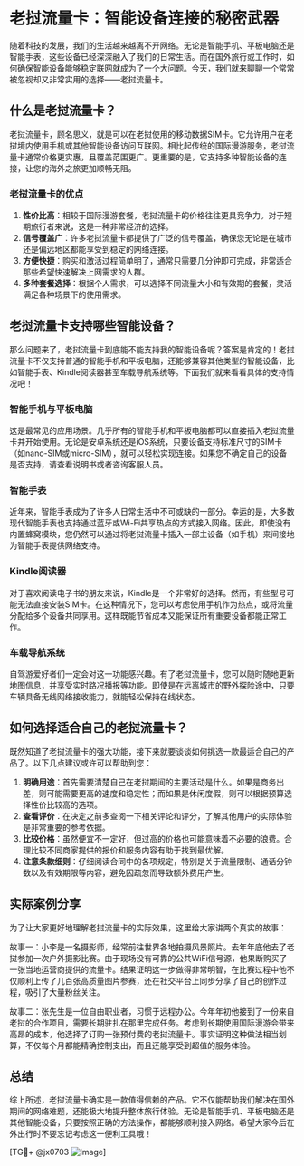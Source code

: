# 老挝流量卡：智能设备连接的秘密武器

随着科技的发展，我们的生活越来越离不开网络。无论是智能手机、平板电脑还是智能手表，这些设备已经深深融入了我们的日常生活。而在国外旅行或工作时，如何确保智能设备能够稳定联网就成为了一个大问题。今天，我们就来聊聊一个常常被忽视却又非常实用的选择——老挝流量卡。

## 什么是老挝流量卡？

老挝流量卡，顾名思义，就是可以在老挝使用的移动数据SIM卡。它允许用户在老挝境内使用手机或其他智能设备访问互联网。相比起传统的国际漫游服务，老挝流量卡通常价格更实惠，且覆盖范围更广。更重要的是，它支持多种智能设备的连接，让您的海外之旅更加顺畅无阻。

### 老挝流量卡的优点

1. **性价比高**：相较于国际漫游套餐，老挝流量卡的价格往往更具竞争力。对于短期旅行者来说，这是一种非常经济的选择。
2. **信号覆盖广**：许多老挝流量卡都提供了广泛的信号覆盖，确保您无论是在城市还是偏远地区都能享受到稳定的网络连接。
3. **方便快捷**：购买和激活过程简单明了，通常只需要几分钟即可完成，非常适合那些希望快速解决上网需求的人群。
4. **多种套餐选择**：根据个人需求，可以选择不同流量大小和有效期的套餐，灵活满足各种场景下的使用需求。

## 老挝流量卡支持哪些智能设备？

那么问题来了，老挝流量卡到底能不能支持我的智能设备呢？答案是肯定的！老挝流量卡不仅支持普通的智能手机和平板电脑，还能够兼容其他类型的智能设备，比如智能手表、Kindle阅读器甚至车载导航系统等。下面我们就来看看具体的支持情况吧！

### 智能手机与平板电脑

这是最常见的应用场景。几乎所有的智能手机和平板电脑都可以直接插入老挝流量卡并开始使用。无论是安卓系统还是iOS系统，只要设备支持标准尺寸的SIM卡（如nano-SIM或micro-SIM），就可以轻松实现连接。如果您不确定自己的设备是否支持，请查看说明书或者咨询客服人员。

### 智能手表

近年来，智能手表成为了许多人日常生活中不可或缺的一部分。幸运的是，大多数现代智能手表也支持通过蓝牙或Wi-Fi共享热点的方式接入网络。因此，即使没有内置蜂窝模块，您仍然可以通过将老挝流量卡插入一部主设备（如手机）来间接地为智能手表提供网络支持。

### Kindle阅读器

对于喜欢阅读电子书的朋友来说，Kindle是一个非常好的选择。然而，有些型号可能无法直接安装SIM卡。在这种情况下，您可以考虑使用手机作为热点，或将流量分配给多个设备共同享用。这样既能节省成本又能保证所有重要设备都能正常工作。

### 车载导航系统

自驾游爱好者们一定会对这一功能感兴趣。有了老挝流量卡，您可以随时随地更新地图信息，并享受实时路况播报等功能。即使是在远离城市的野外探险途中，只要车辆具备无线网络接收能力，就能轻松保持在线状态。

## 如何选择适合自己的老挝流量卡？

既然知道了老挝流量卡的强大功能，接下来就要谈谈如何挑选一款最适合自己的产品了。以下几点建议或许可以帮助到您：

1. **明确用途**：首先需要清楚自己在老挝期间的主要活动是什么。如果是商务出差，则可能需要更高的速度和稳定性；而如果是休闲度假，则可以根据预算选择性价比较高的选项。
2. **查看评价**：在决定之前多查阅一下相关评论和评分，了解其他用户的实际体验是非常重要的参考依据。
3. **比较价格**：虽然便宜不一定好，但过高的价格也可能意味着不必要的浪费。合理比较不同商家提供的报价和服务内容有助于找到最优解。
4. **注意条款细则**：仔细阅读合同中的各项规定，特别是关于流量限制、通话分钟数以及有效期限等内容，避免因疏忽而导致额外费用产生。

## 实际案例分享

为了让大家更好地理解老挝流量卡的实际效果，这里给大家讲两个真实的故事：

故事一：小李是一名摄影师，经常前往世界各地拍摄风景照片。去年年底他去了老挝参加一次户外摄影比赛。由于现场没有可靠的公共WiFi信号源，他果断购买了一张当地运营商提供的流量卡。结果证明这一步做得非常明智，在比赛过程中他不仅顺利上传了几百张高质量图片参赛，还在社交平台上同步分享了自己的创作过程，吸引了大量粉丝关注。

故事二：张先生是一位自由职业者，习惯于远程办公。今年年初他接到了一份来自老挝的合作项目，需要长期驻扎在那里完成任务。考虑到长期使用国际漫游会带来高昂的成本，他选择了订购一张预付费的老挝流量卡。事实证明这种做法相当划算，不仅每个月都能精确控制支出，而且还能享受到超值的服务体验。

## 总结

综上所述，老挝流量卡确实是一款值得信赖的产品。它不仅能帮助我们解决在国外期间的网络难题，还能极大地提升整体旅行体验。无论是智能手机、平板电脑还是其他智能设备，只要按照正确的方法操作，都能够顺利接入网络。希望大家今后在外出行时不要忘记考虑这一便利工具哦！

[TG💪+ @jx0703 ![Image](https://github.com/user-attachments/assets/dbca1d08-cadb-493c-b0ec-ad6f7a83f270)]